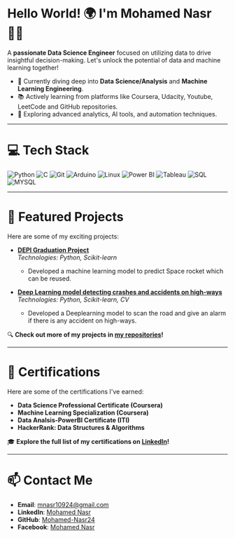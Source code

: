 # Hello World! 🌍 I'm Mohamed Nasr 👋🏼
A **passionate Data Science Engineer** focused on utilizing data to drive insightful decision-making. Let's unlock the potential of data and machine learning together!

- 🌱 Currently diving deep into **Data Science/Analysis** and **Machine Learning Engineering**.
- 📚 Actively learning from platforms like Coursera, Udacity, Youtube, LeetCode and GitHub repositories.
- 🔧 Exploring advanced analytics, AI tools, and automation techniques.
---

# 💻 Tech Stack
![Python](https://img.shields.io/badge/PYTHON-%2300758F.svg?style=for-the-badge&logo=sqlite&logoColor=white)
![C](https://img.shields.io/badge/C-%2300758F.svg?style=for-the-badge&logo=sqlite&logoColor=white)
![Git](https://img.shields.io/badge/Git-%23F05033.svg?style=for-the-badge&logo=git&logoColor=white)
![Arduino](https://img.shields.io/badge/ARDUINO-%2300758F.svg?style=for-the-badge&logo=sqlite&logoColor=white)
![Linux](https://img.shields.io/badge/LINUX-%2300758F.svg?style=for-the-badge&logo=sqlite&logoColor=white)
![Power BI](https://img.shields.io/badge/Power%20BI-%23F2C811.svg?style=for-the-badge&logo=powerbi&logoColor=white)
![Tableau](https://img.shields.io/badge/Tableau-E97627?style=for-the-badge&logo=tableau&logoColor=white)
![SQL](https://img.shields.io/badge/SQL-%2300758F.svg?style=for-the-badge&logo=sqlite&logoColor=white)
![MYSQL](https://img.shields.io/badge/MYSQL-%2300758F.svg?style=for-the-badge&logo=sqlite&logoColor=white)

---

# 🚀 Featured Projects
Here are some of my exciting projects:

- **[DEPI Graduation Project](https://github.com/MoNasr0/Space_Y_SHR1_AIS_3_M1e_Team_4)**  
  *Technologies: Python, Scikit-learn*  
  - Developed a machine learning model to predict Space rocket which can be reused.
  
- **[Deep Learning model detecting crashes and accidents on high-ways](https://github.com/MoNasr0/Car-Damage-Detection-Model)**  
  *Technologies: Python, Scikit-learn, CV*  
  - Developed a Deeplearning model to scan the road and give an alarm if there is any accident on high-ways.

🔍 **Check out more of my projects in [my repositories](https://github.com/MoNasr0)!**

---

# 🌟 Certifications
Here are some of the certifications I've earned:

- **Data Science Professional Certificate (Coursera)**
- **Machine Learning Specialization (Coursera)**
- **Data Analsis-PowerBI Certificate (ITI)**
- **HackerRank: Data Structures & Algorithms**

🎓 **Explore the full list of my certifications on [LinkedIn](https://www.linkedin.com/in/mohamed-nasr-90612b1a5/)!**

---

# 📫 Contact Me
- **Email**: [mnasr10924@gmail.com](mailto:mnasr10924@gmail.com)
- **LinkedIn**: [Mohamed Nasr](https://www.linkedin.com/in/mohamed-nasr-90612b1a5/)
- **GitHub**: [Mohamed-Nasr24](https://github.com/Mohamed-Nasr24)
- **Facebook**: [Mohamed Nasr](https://m.facebook.com/profile.php/?id=100009811544757)
